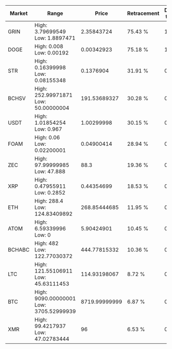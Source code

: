 | Market | Range | Price| Retracement | Doubles to 50% |
| --- | --- | --- | --- | --- |
| GRIN | High: 3.79699549<br />Low: 1.8897471 | 2.35843724 | 75.43 % | 1.21 |
| DOGE | High: 0.008<br />Low: 0.00192 | 0.00342923 | 75.18 % | 1.45 |
| STR | High: 0.16399998<br />Low: 0.08155348 | 0.1376904 | 31.91 % | 0.00 |
| BCHSV | High: 252.99971871<br />Low: 50.00000004 | 191.53689327 | 30.28 % | 0.00 |
| USDT | High: 1.01854254<br />Low: 0.967 | 1.00299998 | 30.15 % | 0.00 |
| FOAM | High: 0.06<br />Low: 0.02200001 | 0.04900414 | 28.94 % | 0.00 |
| ZEC | High: 97.99999985<br />Low: 47.888 | 88.3 | 19.36 % | 0.00 |
| XRP | High: 0.47955911<br />Low: 0.2852 | 0.44354699 | 18.53 % | 0.00 |
| ETH | High: 288.4<br />Low: 124.83409892 | 268.85444685 | 11.95 % | 0.00 |
| ATOM | High: 6.59339996<br />Low: 0 | 5.90424901 | 10.45 % | 0.00 |
| BCHABC | High: 482<br />Low: 122.77030372 | 444.77815332 | 10.36 % | 0.00 |
| LTC | High: 121.55106911<br />Low: 45.63111453 | 114.93198067 | 8.72 % | 0.00 |
| BTC | High: 9090.00000001<br />Low: 3705.52999939 | 8719.99999999 | 6.87 % | 0.00 |
| XMR | High: 99.4217937<br />Low: 47.02783444 | 96 | 6.53 % | 0.00 |
